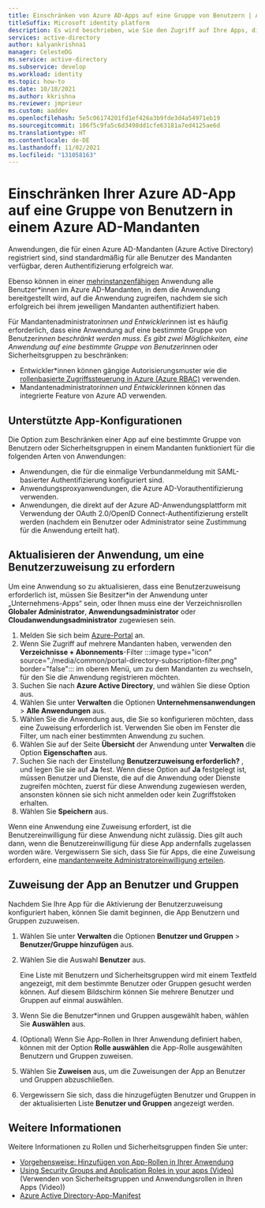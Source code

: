 ```yaml
---
title: Einschränken von Azure AD-Apps auf eine Gruppe von Benutzern | Azure
titleSuffix: Microsoft identity platform
description: Es wird beschrieben, wie Sie den Zugriff auf Ihre Apps, die für Azure AD registriert sind, auf eine Gruppe von ausgewählten Benutzern beschränken.
services: active-directory
author: kalyankrishna1
manager: CelesteDG
ms.service: active-directory
ms.subservice: develop
ms.workload: identity
ms.topic: how-to
ms.date: 10/18/2021
ms.author: kkrishna
ms.reviewer: jmprieur
ms.custom: aaddev
ms.openlocfilehash: 5e5c06174201fd1ef426a3b9fde3d4a54971eb19
ms.sourcegitcommit: 106f5c9fa5c6d3498dd1cfe63181a7ed4125ae6d
ms.translationtype: HT
ms.contentlocale: de-DE
ms.lasthandoff: 11/02/2021
ms.locfileid: "131058163"
---
```

# <a name="restrict-your-azure-ad-app-to-a-set-of-users-in-an-azure-ad-tenant"></a>Einschränken Ihrer Azure AD-App auf eine Gruppe von Benutzern in einem Azure AD-Mandanten

Anwendungen, die für einen Azure AD-Mandanten (Azure Active Directory) registriert sind, sind standardmäßig für alle Benutzer des Mandanten verfügbar, deren Authentifizierung erfolgreich war.

Ebenso können in einer [mehrinstanzenfähigen](howto-convert-app-to-be-multi-tenant.md) Anwendung alle Benutzer*innen im Azure AD-Mandanten, in dem die Anwendung bereitgestellt wird, auf die Anwendung zugreifen, nachdem sie sich erfolgreich bei ihrem jeweiligen Mandanten authentifiziert haben.

Für Mandantenadministrator*innen und Entwickler*innen ist es häufig erforderlich, dass eine Anwendung auf eine bestimmte Gruppe von Benutzer*innen beschränkt werden muss. Es gibt zwei Möglichkeiten, eine Anwendung auf eine bestimmte Gruppe von Benutzer*innen oder Sicherheitsgruppen zu beschränken:

- Entwickler*innen können gängige Autorisierungsmuster wie die [rollenbasierte Zugriffssteuerung in Azure (Azure RBAC)](howto-implement-rbac-for-apps.md) verwenden.
- Mandantenadministrator*innen und Entwickler*innen können das integrierte Feature von Azure AD verwenden.

## <a name="supported-app-configurations"></a>Unterstützte App-Konfigurationen

Die Option zum Beschränken einer App auf eine bestimmte Gruppe von Benutzern oder Sicherheitsgruppen in einem Mandanten funktioniert für die folgenden Arten von Anwendungen:

- Anwendungen, die für die einmalige Verbundanmeldung mit SAML-basierter Authentifizierung konfiguriert sind.
- Anwendungsproxyanwendungen, die Azure AD-Vorauthentifizierung verwenden.
- Anwendungen, die direkt auf der Azure AD-Anwendungsplattform mit Verwendung der OAuth 2.0/OpenID Connect-Authentifizierung erstellt werden (nachdem ein Benutzer oder Administrator seine Zustimmung für die Anwendung erteilt hat).

## <a name="update-the-app-to-require-user-assignment"></a>Aktualisieren der Anwendung, um eine Benutzerzuweisung zu erfordern

Um eine Anwendung so zu aktualisieren, dass eine Benutzerzuweisung erforderlich ist, müssen Sie Besitzer*in der Anwendung unter „Unternehmens-Apps“ sein, oder Ihnen muss eine der Verzeichnisrollen **Globaler Administrator**, **Anwendungsadministrator** oder **Cloudanwendungsadministrator** zugewiesen sein.

1. Melden Sie sich beim <a href="https://portal.azure.com/" target="_blank">Azure-Portal</a> an.
1. Wenn Sie Zugriff auf mehrere Mandanten haben, verwenden den **Verzeichnisse + Abonnements**-Filter :::image type="icon" source="./media/common/portal-directory-subscription-filter.png" border="false"::: im oberen Menü, um zu dem Mandanten zu wechseln, für den Sie die Anwendung registrieren möchten.
1. Suchen Sie nach **Azure Active Directory**, und wählen Sie diese Option aus.
1. Wählen Sie unter **Verwalten** die Optionen **Unternehmensanwendungen** > **Alle Anwendungen** aus.
1. Wählen Sie die Anwendung aus, die Sie so konfigurieren möchten, dass eine Zuweisung erforderlich ist. Verwenden Sie oben im Fenster die Filter, um nach einer bestimmten Anwendung zu suchen.
1. Wählen Sie auf der Seite **Übersicht** der Anwendung unter **Verwalten** die Option **Eigenschaften** aus.
1. Suchen Sie nach der Einstellung **Benutzerzuweisung erforderlich?** , und legen Sie sie auf **Ja** fest. Wenn diese Option auf **Ja** festgelegt ist, müssen Benutzer und Dienste, die auf die Anwendung oder Dienste zugreifen möchten, zuerst für diese Anwendung zugewiesen werden, ansonsten können sie sich nicht anmelden oder kein Zugriffstoken erhalten.
1. Wählen Sie **Speichern** aus.

Wenn eine Anwendung eine Zuweisung erfordert, ist die Benutzereinwilligung für diese Anwendung nicht zulässig. Dies gilt auch dann, wenn die Benutzereinwilligung für diese App andernfalls zugelassen worden wäre. Vergewissern Sie sich, dass Sie für Apps, die eine Zuweisung erfordern, eine [mandantenweite Administratoreinwilligung erteilen](../manage-apps/grant-admin-consent.md).

## <a name="assign-the-app-to-users-and-groups"></a>Zuweisung der App an Benutzer und Gruppen

Nachdem Sie Ihre App für die Aktivierung der Benutzerzuweisung konfiguriert haben, können Sie damit beginnen, die App Benutzern und Gruppen zuzuweisen.

1. Wählen Sie unter **Verwalten** die Optionen **Benutzer und Gruppen** > **Benutzer/Gruppe hinzufügen** aus.
1. Wählen Sie die Auswahl **Benutzer** aus.

   Eine Liste mit Benutzern und Sicherheitsgruppen wird mit einem Textfeld angezeigt, mit dem bestimmte Benutzer oder Gruppen gesucht werden können. Auf diesem Bildschirm können Sie mehrere Benutzer und Gruppen auf einmal auswählen.

1. Wenn Sie die Benutzer*innen und Gruppen ausgewählt haben, wählen Sie **Auswählen** aus.
1. (Optional) Wenn Sie App-Rollen in Ihrer Anwendung definiert haben, können mit der Option **Rolle auswählen** die App-Rolle ausgewählten Benutzern und Gruppen zuweisen.
1. Wählen Sie **Zuweisen** aus, um die Zuweisungen der App an Benutzer und Gruppen abzuschließen.
1. Vergewissern Sie sich, dass die hinzugefügten Benutzer und Gruppen in der aktualisierten Liste **Benutzer und Gruppen** angezeigt werden.

## <a name="more-information"></a>Weitere Informationen

Weitere Informationen zu Rollen und Sicherheitsgruppen finden Sie unter:

- [Vorgehensweise: Hinzufügen von App-Rollen in Ihrer Anwendung](./howto-add-app-roles-in-azure-ad-apps.md)
- [Using Security Groups and Application Roles in your apps (Video)](https://www.youtube.com/watch?v=LRoc-na27l0) (Verwenden von Sicherheitsgruppen und Anwendungsrollen in Ihren Apps (Video))
- [Azure Active Directory-App-Manifest](./reference-app-manifest.md)
